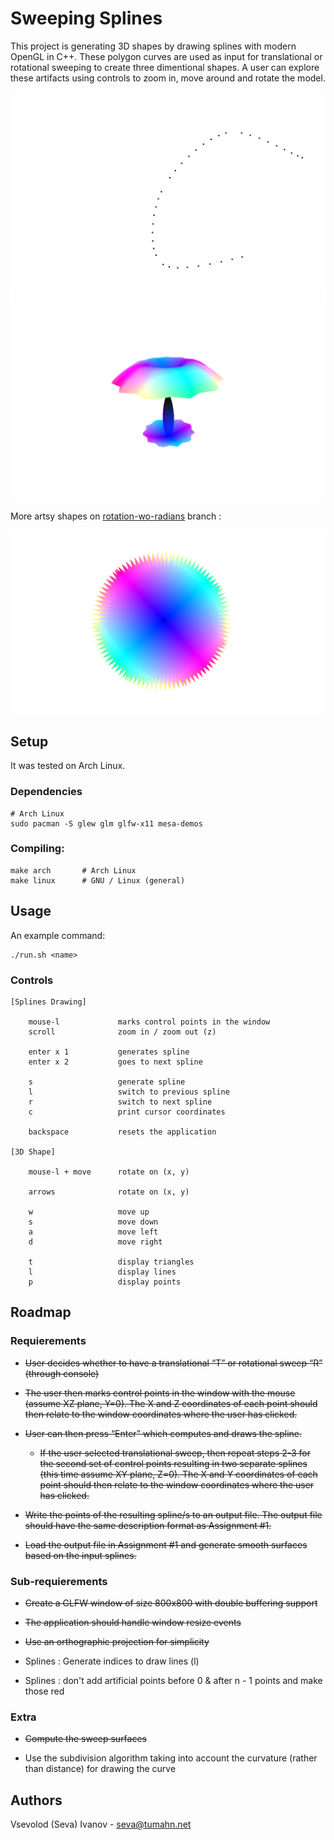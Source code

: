 # Sweeping Splines

This project is generating 3D shapes by drawing splines with modern OpenGL in C++. These polygon curves are used as input for translational or rotational sweeping to create three dimentional shapes. A user can explore these artifacts using controls to zoom in, move around and rotate the model.

![](images/rotational_umbrella-2.png)
![](images/rotational_umbrella-3.png)

More artsy shapes on [rotation-wo-radians](https://github.com/sevaivanov/sweeping-splines/tree/rotation-wo-radians) branch :

![](images/rotational_sharp_bowl-1.png)

## Setup

It was tested on Arch Linux.

### Dependencies

    # Arch Linux
    sudo pacman -S glew glm glfw-x11 mesa-demos

### Compiling:

    make arch       # Arch Linux
    make linux      # GNU / Linux (general)

## Usage

An example command:

    ./run.sh <name>

### Controls

    [Splines Drawing]
        
        mouse-l             marks control points in the window
        scroll              zoom in / zoom out (z)

        enter x 1           generates spline
        enter x 2           goes to next spline
        
        s                   generate spline
        l                   switch to previous spline
        r                   switch to next spline
        c                   print cursor coordinates
        
        backspace           resets the application

    [3D Shape]
        
        mouse-l + move      rotate on (x, y)
        
        arrows              rotate on (x, y)
        
        w                   move up
        s                   move down
        a                   move left
        d                   move right

        t                   display triangles
        l                   display lines
        p                   display points


## Roadmap

### Requierements

* ~~User decides whether to have a translational “T” or rotational sweep “R” (through console)~~

* ~~The user then marks control points in the window with the mouse (assume XZ plane, Y=0). The X and Z coordinates of each point should then relate to the window coordinates where the user has clicked.~~

* ~~User can then press “Enter” which computes and draws the spline.~~
    
    * ~~If the user selected translational sweep, then repeat steps 2-3 for the second set of control points resulting in two separate splines (this time assume XY plane, Z=0). The X and Y coordinates of each point should then relate to the window coordinates where the user has clicked.~~

* ~~Write the points of the resulting spline/s to an output file. The output file should have the same description format as Assignment #1.~~

* ~~Load the output file in Assignment #1 and generate smooth surfaces based on the input splines.~~

### Sub-requierements

* ~~Create a GLFW window of size 800x800 with double buffering support~~

* ~~The application should handle window resize events~~

* ~~Use an orthographic projection for simplicity~~

* Splines : Generate indices to draw lines (l)

* Splines : don't add artificial points before 0 & after n - 1 points and make those red

### Extra

* ~~Compute the sweep surfaces~~

* Use the subdivision algorithm taking into account the curvature (rather than distance) for drawing the curve


## Authors

Vsevolod (Seva) Ivanov - seva@tumahn.net
